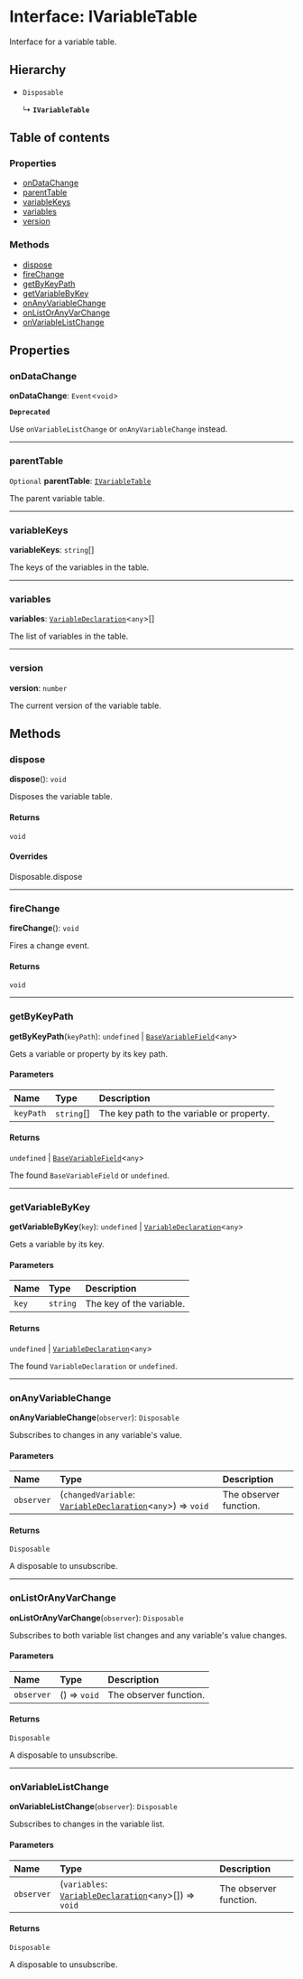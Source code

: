 # Interface: IVariableTable

Interface for a variable table.

## Hierarchy

* `Disposable`

  ↳ **`IVariableTable`**

## Table of contents

### Properties

* [onDataChange](/en/auto-docs/variable-core/interfaces/IVariableTable.md#ondatachange)
* [parentTable](/en/auto-docs/variable-core/interfaces/IVariableTable.md#parenttable)
* [variableKeys](/en/auto-docs/variable-core/interfaces/IVariableTable.md#variablekeys)
* [variables](/en/auto-docs/variable-core/interfaces/IVariableTable.md#variables)
* [version](/en/auto-docs/variable-core/interfaces/IVariableTable.md#version)

### Methods

* [dispose](/en/auto-docs/variable-core/interfaces/IVariableTable.md#dispose)
* [fireChange](/en/auto-docs/variable-core/interfaces/IVariableTable.md#firechange)
* [getByKeyPath](/en/auto-docs/variable-core/interfaces/IVariableTable.md#getbykeypath)
* [getVariableByKey](/en/auto-docs/variable-core/interfaces/IVariableTable.md#getvariablebykey)
* [onAnyVariableChange](/en/auto-docs/variable-core/interfaces/IVariableTable.md#onanyvariablechange)
* [onListOrAnyVarChange](/en/auto-docs/variable-core/interfaces/IVariableTable.md#onlistoranyvarchange)
* [onVariableListChange](/en/auto-docs/variable-core/interfaces/IVariableTable.md#onvariablelistchange)

## Properties

### onDataChange

**onDataChange**: `Event`<`void`>

**`Deprecated`**

Use `onVariableListChange` or `onAnyVariableChange` instead.

***

### parentTable

`Optional` **parentTable**: [`IVariableTable`](/en/auto-docs/variable-core/interfaces/IVariableTable.md)

The parent variable table.

***

### variableKeys

**variableKeys**: `string`\[]

The keys of the variables in the table.

***

### variables

**variables**: [`VariableDeclaration`](/en/auto-docs/variable-core/classes/VariableDeclaration.md)<`any`>\[]

The list of variables in the table.

***

### version

**version**: `number`

The current version of the variable table.

## Methods

### dispose

**dispose**(): `void`

Disposes the variable table.

#### Returns

`void`

#### Overrides

Disposable.dispose

***

### fireChange

**fireChange**(): `void`

Fires a change event.

#### Returns

`void`

***

### getByKeyPath

**getByKeyPath**(`keyPath`): `undefined` | [`BaseVariableField`](/en/auto-docs/variable-core/classes/BaseVariableField.md)<`any`>

Gets a variable or property by its key path.

#### Parameters

| Name | Type | Description |
| :------ | :------ | :------ |
| `keyPath` | `string`\[] | The key path to the variable or property. |

#### Returns

`undefined` | [`BaseVariableField`](/en/auto-docs/variable-core/classes/BaseVariableField.md)<`any`>

The found `BaseVariableField` or `undefined`.

***

### getVariableByKey

**getVariableByKey**(`key`): `undefined` | [`VariableDeclaration`](/en/auto-docs/variable-core/classes/VariableDeclaration.md)<`any`>

Gets a variable by its key.

#### Parameters

| Name | Type | Description |
| :------ | :------ | :------ |
| `key` | `string` | The key of the variable. |

#### Returns

`undefined` | [`VariableDeclaration`](/en/auto-docs/variable-core/classes/VariableDeclaration.md)<`any`>

The found `VariableDeclaration` or `undefined`.

***

### onAnyVariableChange

**onAnyVariableChange**(`observer`): `Disposable`

Subscribes to changes in any variable's value.

#### Parameters

| Name | Type | Description |
| :------ | :------ | :------ |
| `observer` | (`changedVariable`: [`VariableDeclaration`](/en/auto-docs/variable-core/classes/VariableDeclaration.md)<`any`>) => `void` | The observer function. |

#### Returns

`Disposable`

A disposable to unsubscribe.

***

### onListOrAnyVarChange

**onListOrAnyVarChange**(`observer`): `Disposable`

Subscribes to both variable list changes and any variable's value changes.

#### Parameters

| Name | Type | Description |
| :------ | :------ | :------ |
| `observer` | () => `void` | The observer function. |

#### Returns

`Disposable`

A disposable to unsubscribe.

***

### onVariableListChange

**onVariableListChange**(`observer`): `Disposable`

Subscribes to changes in the variable list.

#### Parameters

| Name | Type | Description |
| :------ | :------ | :------ |
| `observer` | (`variables`: [`VariableDeclaration`](/en/auto-docs/variable-core/classes/VariableDeclaration.md)<`any`>\[]) => `void` | The observer function. |

#### Returns

`Disposable`

A disposable to unsubscribe.
